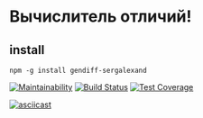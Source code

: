 # Вычислитель отличий!

## install

```
npm -g install gendiff-sergalexand
```
[![Maintainability](https://api.codeclimate.com/v1/badges/b85586a6674552e401bf/maintainability)](https://codeclimate.com/github/SergAlexAnd/project-lvl2-s463/maintainability)
[![Build Status](https://travis-ci.org/SergAlexAnd/project-lvl2-s463.svg?branch=master)](https://travis-ci.org/SergAlexAnd/project-lvl2-s463)
[![Test Coverage](https://api.codeclimate.com/v1/badges/b85586a6674552e401bf/test_coverage)](https://codeclimate.com/github/SergAlexAnd/project-lvl2-s463/test_coverage)

[![asciicast](https://asciinema.org/a/hAMGY6u3seYoH9wZBMdilx0gP.svg)](https://asciinema.org/a/hAMGY6u3seYoH9wZBMdilx0gP)
